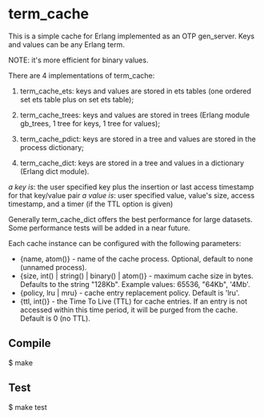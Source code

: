 # term_cache

This is a simple cache for Erlang implemented as an OTP gen_server.
Keys and values can be any Erlang term.

NOTE: it's more efficient for binary values.

There are 4 implementations of term_cache:

1. term_cache_ets: keys and values are stored in ets tables (one ordered set ets table plus on set ets table);

2. term_cache_trees: keys and values are stored in trees (Erlang module gb_trees, 1 tree for keys, 1 tree for values);

3. term_cache_pdict: keys are stored in a tree and values are stored in the process dictionary;

4. term_cache_dict: keys are stored in a tree and values in a dictionary (Erlang dict module).


*a key is*: the user specified key plus the insertion or last access timestamp for that key/value pair
*a value is*: user specified value, value's size, access timestamp, and a timer (if the TTL option is given)

Generally term_cache_dict offers the best performance for large datasets.
Some performance tests will be added in a near future.


Each cache instance can be configured with the following parameters:

* {name, atom()} - name of the cache process. Optional, default to none (unnamed process).
* {size, int() | string() | binary() | atom()} - maximum cache size in bytes. Defaults to the string "128Kb". Example values: 65536, "64Kb", '4Mb'.
* {policy, lru | mru} - cache entry replacement policy. Default is 'lru'.
* {ttl, int()} - the Time To Live (TTL) for cache entries. If an entry is not accessed within this time period, it will be purged from the cache. Default is 0 (no TTL).

## Compile

$ make

## Test

$ make test
